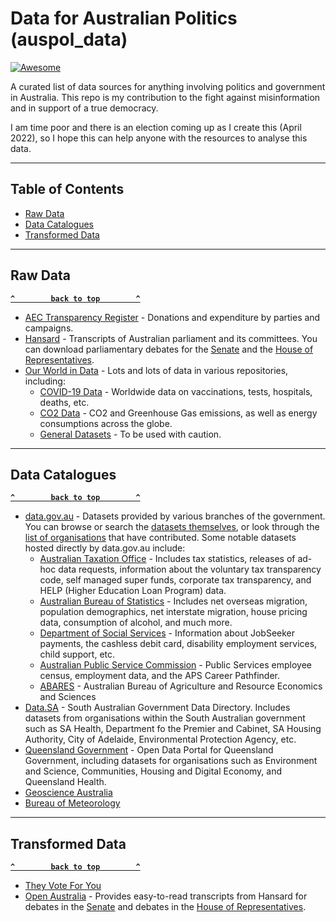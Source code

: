 # Data for Australian Politics (auspol_data)

[![Awesome](https://cdn.rawgit.com/sindresorhus/awesome/d7305f38d29fed78fa85652e3a63e154dd8e8829/media/badge.svg)](https://github.com/sindresorhus/awesome)

A curated list of data sources for anything involving politics and government in Australia. This repo is my contribution to the fight against misinformation and in support of a true democracy.

I am time poor and there is an election coming up as I create this (April 2022), so I hope this can help anyone with the resources to analyse this data.

--------

## Table of Contents

- [Raw Data](#raw-data)
- [Data Catalogues](#data-catalogues)
- [Transformed Data](#transformed-data)

--------

## Raw Data

**[`^        back to top        ^`](#)**

- [AEC Transparency Register](https://transparency.aec.gov.au/Download) - Donations and expenditure by parties and campaigns.
- [Hansard](https://www.aph.gov.au/Parliamentary_Business/Hansard) - Transcripts of Australian parliament and its committees. You can download parliamentary debates for the [Senate](https://www.aph.gov.au/Parliamentary_Business/Hansard/Hanssen261110) and the [House of Representatives](https://www.aph.gov.au/Parliamentary_Business/Hansard/Hansreps_2011).
- [Our World in Data](https://github.com/owid) - Lots and lots of data in various repositories, including:
  - [COVID-19 Data](https://github.com/owid/covid-19-data/tree/master/public/data) - Worldwide data on vaccinations, tests, hospitals, deaths, etc.
  - [CO2 Data](https://github.com/owid/co2-data) - CO2 and Greenhouse Gas emissions, as well as energy consumptions across the globe.
  - [General Datasets](https://github.com/owid/owid-datasets/tree/master/datasets) - To be used with caution.

--------

## Data Catalogues

**[`^        back to top        ^`](#)**

- [data.gov.au](https://data.gov.au) - Datasets provided by various branches of the government. You can browse or search the [datasets themselves](https://data.gov.au/search), or look through the [list of organisations](https://data.gov.au/organisations) that have contributed. Some notable datasets hosted directly by data.gov.au include:
  - [Australian Taxation Office](https://data.gov.au/data/organization/australiantaxationoffice) - Includes tax statistics, releases of ad-hoc data requests, information about the voluntary tax transparency code, self managed super funds, corporate tax transparency, and HELP (Higher Education Loan Program) data.
  - [Australian Bureau of Statistics](https://data.gov.au/data/organization/australianbureauofstatistics) - Includes net overseas migration, population demographics, net interstate migration, house pricing data, consumption of alcohol, and much more.
  - [Department of Social Services](https://data.gov.au/data/organization/department-of-social-services) - Information about JobSeeker payments, the cashless debit card, disability employment services, child support, etc.
  - [Australian Public Service Commission](https://data.gov.au/data/organization/australianpublicservicecommission) - Public Services employee census, employment data, and the APS Career Pathfinder.
  - [ABARES](https://data.gov.au/data/organization/abares) - Australian Bureau of Agriculture and Resource Economics and Sciences
- [Data.SA](https://data.sa.gov.au/data/dataset) - South Australian Government Data Directory. Includes datasets from organisations within the South Australian government such as SA Health, Department fo the Premier and Cabinet, SA Housing Authority, City of Adelaide, Environmental Protection Agency, etc.
- [Queensland Government](https://www.data.qld.gov.au/dataset) - Open Data Portal for Queensland Government, including datasets for organisations such as Environment and Science, Communities, Housing and Digital Economy, and Queensland Health.
- [Geoscience Australia](https://ecat.ga.gov.au/geonetwork/srv/eng/catalog.search)
- [Bureau of Meteorology](http://www.bom.gov.au/metadata/catalogue/search.shtml)

--------

## Transformed Data

**[`^        back to top        ^`](#)**

- [They Vote For You](https://theyvoteforyou.org.au)
- [Open Australia](https://www.openaustralia.org.au) - Provides easy-to-read transcripts from Hansard for debates in the [Senate](https://www.openaustralia.org.au/senate) and debates in the [House of Representatives](https://www.openaustralia.org.au/debates).

